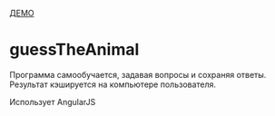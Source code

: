 [ДЕМО](http://fmap.ru/games/game/guessTheAnimal/index.html) 


# guessTheAnimal
Программа самообучается, задавая вопросы и сохраняя ответы.
Результат кэшируется на компьютере пользователя.

Использует AngularJS
